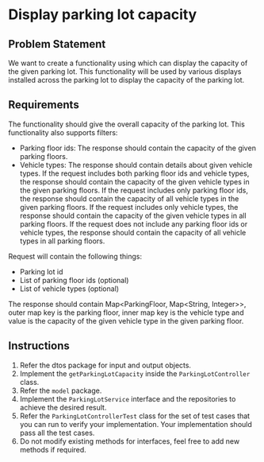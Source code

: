 # Display parking lot capacity

## Problem Statement
We want to create a functionality using which can display the capacity of the given parking lot. This functionality will be used by various displays installed across the parking lot to display the capacity of the parking lot.


## Requirements
The functionality should give the overall capacity of the parking lot.
This functionality also supports filters:
- Parking floor ids: The response should contain the capacity of the given parking floors.
- Vehicle types: The response should contain details about given vehicle types.
  If the request includes both parking floor ids and vehicle types, the response should contain the capacity of the given vehicle types in the given parking floors.
  If the request includes only parking floor ids, the response should contain the capacity of all vehicle types in the given parking floors.
  If the request includes only vehicle types, the response should contain the capacity of the given vehicle types in all parking floors.
  If the request does not include any parking floor ids or vehicle types, the response should contain the capacity of all vehicle types in all parking floors.

Request will contain the following things:
- Parking lot id
- List of parking floor ids (optional)
- List of vehicle types (optional)

The response should contain Map<ParkingFloor, Map<String, Integer>>, outer map key is the parking floor,
inner map key is the vehicle type and value is the capacity of the given vehicle type in the given parking floor.

## Instructions
1. Refer the dtos package for input and output objects.
2. Implement the `getParkingLotCapacity` inside the `ParkingLotController` class.
3. Refer the `model` package.
4. Implement the `ParkingLotService` interface and the repositories to achieve the desired result.
5. Refer the `ParkingLotControllerTest` class for the set of test cases that you can run to verify your implementation. Your implementation should pass all the test cases.
6. Do not modify existing methods for interfaces, feel free to add new methods if required.